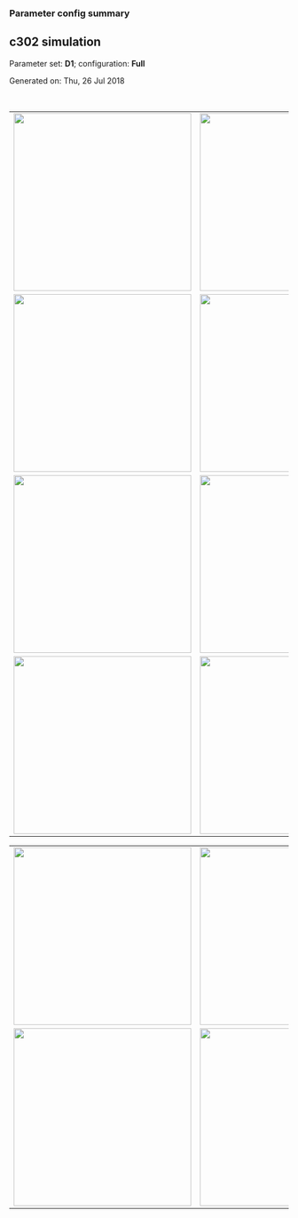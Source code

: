 ### Parameter config summary 
<h2>c302 simulation</h2>
<p>Parameter set: <b>D1</b>; configuration: <b>Full</b></p>
<p>Generated on: Thu, 26 Jul 2018</p><br/>
<table>

<tr>
  <td><a href="images/neurons_D1_Full.png"><img alt=" " src="images/neurons_D1_Full.png" height="320"/></a></td>
  <td><a href="images/traces_neuron_Full_D1.png"><img alt=" " src="images/traces_neuron_Full_D1.png" height="320"/></a></td>
</tr>

<tr>
  <td><a href="images/neuron_activity_D1_Full.png"><img alt=" " src="images/neuron_activity_D1_Full.png" height="320"/></a></td>
  <td><a href="images/traces_neuron_activity_Full_D1.png"><img alt=" " src="images/traces_neuron_activity_Full_D1.png" height="320"/></a></td>
</tr>

<tr>
  <td><a href="images/muscles_D1_Full.png"><img alt=" " src="images/muscles_D1_Full.png" height="320"/></a></td>
  <td><a href="images/traces_muscles_Full_D1.png"><img alt=" " src="images/traces_muscles_Full_D1.png" height="320"/></a></td>
</tr>

<tr>
  <td><a href="images/muscle_activity_D1_Full.png"><img alt=" " src="images/muscle_activity_D1_Full.png" height="320"/></a></td>
  <td><a href="images/traces_muscles_activity_Full_D1.png"><img alt=" " src="images/traces_muscles_activity_Full_D1.png" height="320"/></a></td>
</tr>
</table>
<table>

<tr><td><a href="images/c302_D1_Full_exc_to_neurons.png"><img alt=" " src="images/c302_D1_Full_exc_to_neurons.png" height="320"/></a></td>

  <td><a href="images/c302_D1_Full_inh_to_neurons.png"><img alt=" " src="images/c302_D1_Full_inh_to_neurons.png" height="320"/></a></td>

  <td><a href="images/c302_D1_Full_elec_neurons_neurons.png"><img alt=" " src="images/c302_D1_Full_elec_neurons_neurons.png" height="320"/></a></td></tr>

<tr><td><a href="images/c302_D1_Full_exc_to_muscles.png"><img alt=" " src="images/c302_D1_Full_exc_to_muscles.png" height="320"/></a></td>

  <td><a href="images/c302_D1_Full_inh_to_muscles.png"><img alt=" " src="images/c302_D1_Full_inh_to_muscles.png" height="320"/></a></td></tr>
</table>
